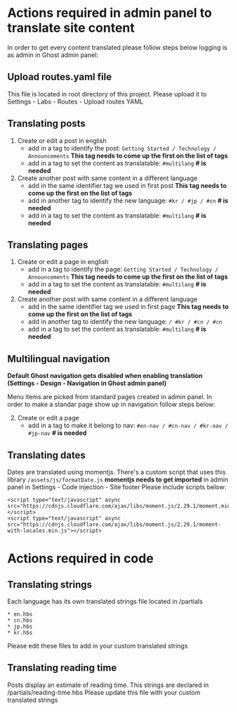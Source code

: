 
# Actions required in admin panel to translate site content

In order to get every content translated please follow steps below logging is as admin in Ghost admin panel:


## Upload routes.yaml file

This file is located in root directory of this project. Please upload it to Settings - Labs - Routes - Upload routes YAML


## Translating posts

1. Create or edit a post in english
	* add in a tag to identify the post: `Getting Started / Technology / Announcements` **This tag needs to come up the first on the list of tags**
	* add in a tag to set the content as translatable: `#multilang` **# is needed**
2. Create another post with same content in a different language
	* add in the same identifier tag we used in first post **This tag needs to come up the first on the list of tags**
	* add in another tag to identify the new language: `#kr / #jp / #cn` **# is needed**
	* add in a tag to set the content as translatable: `#multilang` **# is needed**
	
	

## Translating pages

1. Create or edit a page in english
	* add in a tag to identify the page: `Getting Started / Technology / Announcements` **This tag needs to come up the first on the list of tags**
	* add in a tag to set the content as translatable: `#multilang` **# is needed**
2. Create another post with same content in a different language
	* add in the same identifier tag we used in first page  **This tag needs to come up the first on the list of tags**
	* add in another tag to identify the new language:  `/ #kr / #cn / #cn`
	* add in a tag to set the content as translatable: `#multilang` **# is needed**


## Multilingual navigation

**Default Ghost navigation gets disabled when enabling translation (Settings - Design - Navigation in Ghost admin panel)**

Menu items are picked from standard pages created in admin panel. In order to make a standar page show up in navigation follow steps below:

2. Create or edit a page
	* add in a tag to make it belong to nav: `#en-nav / #cn-nav / #kr-nav / #jp-nav`  **# is needed**


## Translating dates

Dates are translated using momentjs. There's a custom script that uses this library `/assets/js/formatDate.js`
**momentjs needs to get imported** in admin panel in Settings - Code injection - Site footer
Please include scripts below: 
```
<script type="text/javascript" async src="https://cdnjs.cloudflare.com/ajax/libs/moment.js/2.29.1/moment.min.js"></script>
<script type="text/javascript" async src="https://cdnjs.cloudflare.com/ajax/libs/moment.js/2.29.1/moment-with-locales.min.js"></script>
```

# Actions required in code

## Translating strings

Each language has its own translated strings file located in /partials
```
* en.hbs
* cn.hbs
* jp.hbs
* kr.hbs
```
Please edit these files to add in your custom translated strings


## Translating reading time

Posts display an estimate of reading time. This strings are declared in /partials/reading-time.hbs
Please update this file with your custom translated strings


